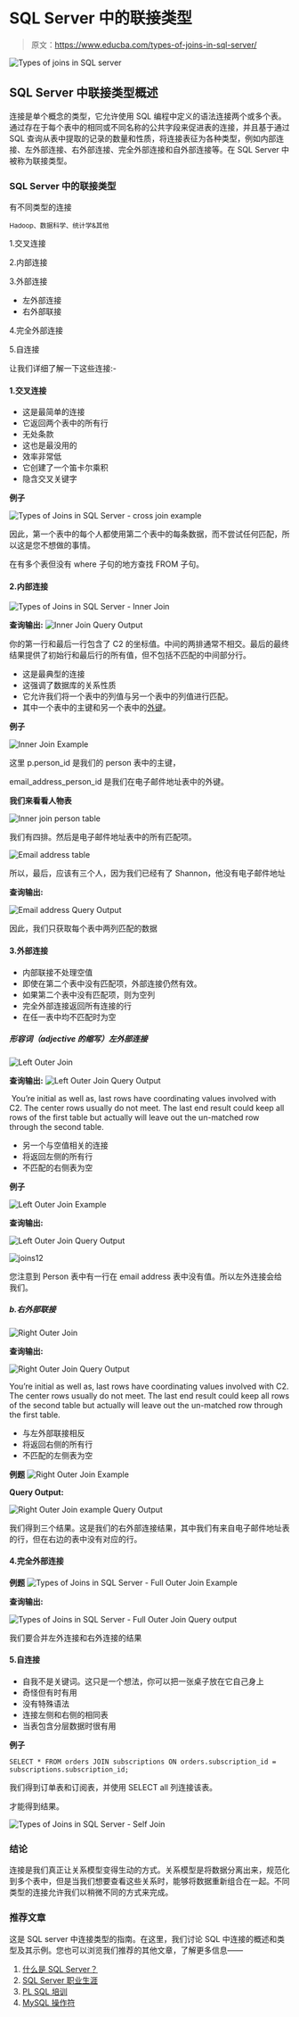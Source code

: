 # SQL Server 中的联接类型

> 原文：<https://www.educba.com/types-of-joins-in-sql-server/>

![Types of joins in SQL server](img/e73c3b156a2a058d1bd13fcf422f63d8.png)



## SQL Server 中联接类型概述

连接是单个概念的类型，它允许使用 SQL 编程中定义的语法连接两个或多个表。通过存在于每个表中的相同或不同名称的公共字段来促进表的连接，并且基于通过 SQL 查询从表中提取的记录的数量和性质，将连接表征为各种类型，例如内部连接、左外部连接、右外部连接、完全外部连接和自外部连接等。在 SQL Server 中被称为联接类型。

### SQL Server 中的联接类型

有不同类型的连接

<small>Hadoop、数据科学、统计学&其他</small>

1.交叉连接

2.内部连接

3.外部连接

*   左外部连接
*   右外部联接

4.完全外部连接

5.自连接

让我们详细了解一下这些连接:-

#### 1.交叉连接

*   这是最简单的连接
*   它返回两个表中的所有行
*   无处条款
*   这也是最没用的
*   效率非常低
*   它创建了一个笛卡尔乘积
*   隐含交叉关键字

**例子**

![Types of Joins in SQL Server - cross join example](img/a93c42c7e9ba8f62353f71f73839cb6a.png)



因此，第一个表中的每个人都使用第二个表中的每条数据，而不尝试任何匹配，所以这是您不想做的事情。

在有多个表但没有 where 子句的地方查找 FROM 子句。

#### 2.内部连接

![Types of Joins in SQL Server - Inner Join](img/6a1f630b40fec5e363e21ff7719d563f.png)



**查询输出:** ![Inner Join Query Output](img/6637388d5471fa6d04722ac834a61bde.png)



你的第一行和最后一行包含了 C2 的坐标值。中间的两排通常不相交。最后的最终结果提供了初始行和最后行的所有值，但不包括不匹配的中间部分行。

*   这是最典型的连接
*   这强调了数据库的关系性质
*   它允许我们将一个表中的列值与另一个表中的列值进行匹配。
*   其中一个表中的主键和另一个表中的[外键](https://www.educba.com/foreign-key-in-sql/)。

**例子**

![Inner Join Example](img/83a41de63c79746b008939dffd604e4c.png)



这里 p.person_id 是我们的 person 表中的主键，

email_address_person_id 是我们在电子邮件地址表中的外键。

**我们来看看人物表**

![Inner join person table](img/5a75b1f1d842a64c7db3ad9fcb4acdb6.png)



我们有四排。然后是电子邮件地址表中的所有匹配项。

![Email address table](img/07ded9b60a8c7ac32607654e06964a49.png)



所以，最后，应该有三个人，因为我们已经有了 Shannon，他没有电子邮件地址

**查询输出:**

![Email address Query Output](img/ba83180931fd20fd3e240557b29732cd.png)



因此，我们只获取每个表中两列匹配的数据

#### 3.外部连接

*   内部联接不处理空值
*   即使在第二个表中没有匹配项，外部连接仍然有效。
*   如果第二个表中没有匹配项，则为空列
*   完全外部连接返回所有连接的行
*   在任一表中均不匹配时为空

##### 形容词（adjective 的缩写）左外部连接

![Left Outer Join](img/d268cf052e325d4f00ab1fb29c052322.png)



**查询输出:** ![Left Outer Join Query Output](img/42306f3f29118d5526e59ccfea6759ee.png)



 You’re initial as well as, last rows have coordinating values involved with C2\. The center rows usually do not meet. The last end result could keep all rows of the first table but actually will leave out the un-matched row through the second table.

*   另一个与空值相关的连接
*   将返回左侧的所有行
*   不匹配的右侧表为空

**例子**

![Left Outer Join Example](img/2ab6b05dc2053694a7ef6a033c08407c.png)



**查询输出:**

![Left Outer Join Query Output](img/7d940cfef5ecdffce6045246a5a28cb6.png)



![joins12](img/4920e78ef8c79c09eb246d41f0b18bb6.png)



您注意到 Person 表中有一行在 email address 表中没有值。所以左外连接会给我们。

##### b.右外部联接

![Right Outer Join](img/a751a0e755e56eed95fa64932ea9febf.png)



**查询输出:**

![Right Outer Join Query Output](img/0c934f5d2bb357b974cccf5fb5bc1f09.png)



You’re initial as well as, last rows have coordinating values involved with C2\. The center rows usually do not meet. The last end result could keep all rows of the second table but actually will leave out the un-matched row through the first table.

*   与左外部联接相反
*   将返回右侧的所有行
*   不匹配的左侧表为空

**例题** ![Right Outer Join Example](img/dfb10a22304223976c2af38de11b2ee1.png)



**Query Output:**

![Right Outer Join example Query Output](img/ec2db564f1fbff4725ba9db054ef3985.png)



我们得到三个结果。这是我们的右外部连接结果，其中我们有来自电子邮件地址表的行，但在右边的表中没有对应的行。

#### 4.完全外部连接

**例题** ![Types of Joins in SQL Server - Full Outer Join Example](img/1a982ff69124f05594d82d4f334e4c39.png)



**查询输出:**

![Types of Joins in SQL Server - Full Outer Join Query output](img/475fa1f0fe91feedf9b0a4245b2bdbc2.png)



我们要合并左外连接和右外连接的结果

#### 5.自连接

*   自我不是关键词。这只是一个想法，你可以把一张桌子放在它自己身上
*   奇怪但有时有用
*   没有特殊语法
*   连接左侧和右侧的相同表
*   当表包含分层数据时很有用

**例子**

`SELECT *
FROM orders
JOIN subscriptions
ON orders.subscription_id = subscriptions.subscription_id;`

我们得到订单表和订阅表，并使用 SELECT all 列连接该表。

才能得到结果。

![Types of Joins in SQL Server - Self Join](img/96ab0de9d52224d5ec14ef210f69c632.png)



### 结论

连接是我们真正让关系模型变得生动的方式。关系模型是将数据分离出来，规范化到多个表中，但是当我们想要查看这些关系时，能够将数据重新组合在一起。不同类型的连接允许我们以稍微不同的方式来完成。

### 推荐文章

这是 SQL server 中连接类型的指南。在这里，我们讨论 SQL 中连接的概述和类型及其示例。您也可以浏览我们推荐的其他文章，了解更多信息——

1.  [什么是 SQL Server？](https://www.educba.com/what-is-sql-server/)
2.  [SQL Server 职业生涯](https://www.educba.com/careers-in-sql-server/)
3.  [PL SQL 培训](https://www.educba.com/software-development/courses/pl-sql-training/)
4.  [MySQL 操作符](https://www.educba.com/mysql-operators/)





